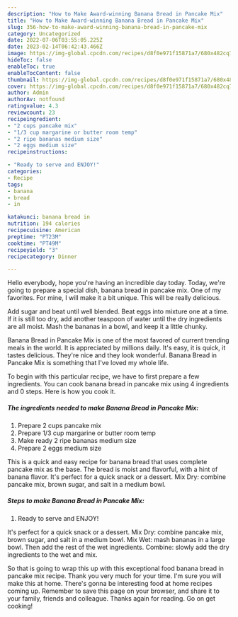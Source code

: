 ```yaml
---
description: "How to Make Award-winning Banana Bread in Pancake Mix"
title: "How to Make Award-winning Banana Bread in Pancake Mix"
slug: 356-how-to-make-award-winning-banana-bread-in-pancake-mix
category: Uncategorized
date: 2022-07-06T03:55:05.225Z
date: 2023-02-14T06:42:43.466Z
image: https://img-global.cpcdn.com/recipes/d8f0e971f15871a7/680x482cq70/banana-bread-in-pancake-mix-recipe-main-photo.jpg
hideToc: false
enableToc: true
enableTocContent: false
thumbnail: https://img-global.cpcdn.com/recipes/d8f0e971f15871a7/680x482cq70/banana-bread-in-pancake-mix-recipe-main-photo.jpg
cover: https://img-global.cpcdn.com/recipes/d8f0e971f15871a7/680x482cq70/banana-bread-in-pancake-mix-recipe-main-photo.jpg
author: Admin
authorAv: notfound
ratingvalue: 4.3
reviewcount: 23
recipeingredient:
- "2 cups pancake mix"
- "1/3 cup margarine or butter room temp"
- "2 ripe bananas medium size"
- "2 eggs medium size"
recipeinstructions:

- "Ready to serve and ENJOY!"
categories:
- Recipe
tags:
- banana
- bread
- in

katakunci: banana bread in 
nutrition: 194 calories
recipecuisine: American
preptime: "PT23M"
cooktime: "PT49M"
recipeyield: "3"
recipecategory: Dinner

---
```



Hello everybody, hope you're having an incredible day today. Today, we're going to prepare a special dish, banana bread in pancake mix. One of my favorites. For mine, I will make it a bit unique. This will be really delicious.

Add sugar and beat until well blended. Beat eggs into mixture one at a time. If it is still too dry, add another teaspoon of water until the dry ingredients are all moist. Mash the bananas in a bowl, and keep it a little chunky.

Banana Bread in Pancake Mix is one of the most favored of current trending meals in the world. It is appreciated by millions daily. It's easy, it is quick, it tastes delicious. They're nice and they look wonderful. Banana Bread in Pancake Mix is something that I've loved my whole life.


To begin with this particular recipe, we have to first prepare a few ingredients. You can cook banana bread in pancake mix using 4 ingredients and 0 steps. Here is how you cook it.

<!--inarticleads1-->

##### The ingredients needed to make Banana Bread in Pancake Mix:

1. Prepare 2 cups pancake mix
1. Prepare 1/3 cup margarine or butter room temp
1. Make ready 2 ripe bananas medium size
1. Prepare 2 eggs medium size


This is a quick and easy recipe for banana bread that uses complete pancake mix as the base. The bread is moist and flavorful, with a hint of banana flavor. It&#39;s perfect for a quick snack or a dessert. Mix Dry: combine pancake mix, brown sugar, and salt in a medium bowl. 

<!--inarticleads2-->

##### Steps to make Banana Bread in Pancake Mix:


1. Ready to serve and ENJOY!

It&#39;s perfect for a quick snack or a dessert. Mix Dry: combine pancake mix, brown sugar, and salt in a medium bowl. Mix Wet: mash bananas in a large bowl. Then add the rest of the wet ingredients. Combine: slowly add the dry ingredients to the wet and mix. 

So that is going to wrap this up with this exceptional food banana bread in pancake mix recipe. Thank you very much for your time. I'm sure you will make this at home. There's gonna be interesting food at home recipes coming up. Remember to save this page on your browser, and share it to your family, friends and colleague. Thanks again for reading. Go on get cooking!
